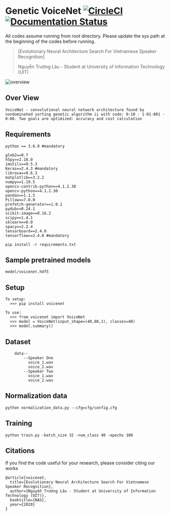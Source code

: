 # Genetic VoiceNet [![CircleCI](https://circleci.com/gh/faustomorales/keras-ocr.svg?style=shield)](https://github.com/nguyentruonglau) [![Documentation Status](https://readthedocs.org/projects/keras-ocr/badge/?version=latest)](https://github.com/nguyentruonglau)

All codes assume running from root directory. Please update the sys path at the beginning of the codes before running.
> [Evolutionary Neural Architecture Search For Vietnamese Speaker Recognition]
>
> Nguyễn Trường Lâu - Student at University of Information Technology (UIT)
>

![overview](https://github.com/nguyentruonglau/VoiceNet/blob/main/img/cnn_architecture.png "Model Architecture")

## Over View
``` 
VoiceNet - convolutional neural network architecture found by nondominated sorting genetic algorithm ii with code: 0-10 - 1-01-001 - 0-00. Two goals are optimized: accuracy and cost calculation
```

## Requirements
```
python == 3.6.9 #mandatory

glob2==0.7
h5py==2.10.0
imutils==0.5.3
Keras==2.4.3 #mandatory
librosa==0.6.3
matplotlib==3.2.2
numpy==1.19.5
opencv-contrib-python==4.1.2.30
opencv-python==4.1.2.30
pandas==1.1.5
Pillow==7.0.0
prefetch-generator==1.0.1
pydub==0.24.1
scikit-image==0.16.2
scipy==1.4.1
sklearn==0.0
spacy==2.2.4
tensorboard==2.4.0
tensorflow==2.4.0 #mandatory

pip install -r requirements.txt
```

## Sample pretrained models
``` 
model/voicenet.hdf5
```
## Setup
``` 
To setup:
  >>> pip install voicenet

To use:
  >>> from voicenet import VoiceNet
  >>> model = VoiceNet(input_shape=(40,80,1), classes=40)
  >>> model.summary()
```


## Dataset
``` 
    data--
        --Speaker One
          voice_1.wav
          voice_2.wav
        --Speaker Two
          voice_1.wav
          voice_2.wav
```

## Normalization data
``` 
python normalization_data.py --cfg=cfg/config.cfg
```

## Training
``` 
python train.py -batch_size 32 -num_class 40 -epochs 100
```

## Citations
If you find the code useful for your research, please consider citing our works
``` 
@article{voicenet,
  title={Evolutionary Neural Architecture Search For Vietnamese Speaker Recognition},
  author={Nguyễn Trường Lâu - Student at University of Information Technology (UIT)},
  booktitle={NAS},
  year={2020}
}
```
